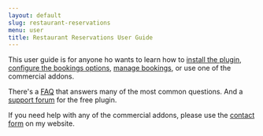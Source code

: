 ```yaml
---
layout: default
slug: restaurant-reservations
menu: user
title: Restaurant Reservations User Guide
---
```

This user guide is for anyone ho wants to learn how to [install the plugin](getting-started/install), [configure the bookings options](config), [manage bookings](manage), or use one of the commercial addons.

There's a [FAQ](faq) that answers many of the most common questions. And a [support forum](http://wordpress.org/support/plugin/restaurant-reservations) for the free plugin.

If you need help with any of the commercial addons, please use the [contact form](http://themeofthecrop.com/about/support) on my website.
